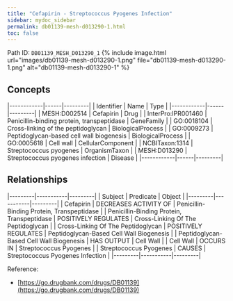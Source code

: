 ```yaml
---
title: "Cefapirin - Streptococcus Pyogenes Infection"
sidebar: mydoc_sidebar
permalink: db01139-mesh-d013290-1.html
toc: false 
---
```



Path ID: `DB01139_MESH_D013290_1`
{% include image.html url="images/db01139-mesh-d013290-1.png" file="db01139-mesh-d013290-1.png" alt="db01139-mesh-d013290-1" %}

## Concepts

|------------|------|---------|
| Identifier | Name | Type    |
|------------|------|---------|
| MESH:D002514 | Cefapirin | Drug |
| InterPro:IPR001460 | Penicillin-binding protein, transpeptidase | GeneFamily |
| GO:0018104 | Cross-linking of the peptidoglycan | BiologicalProcess |
| GO:0009273 | Peptidoglycan-based cell wall biogenesis | BiologicalProcess |
| GO:0005618 | Cell wall | CellularComponent |
| NCBITaxon:1314 | Streptococcus pyogenes | OrganismTaxon |
| MESH:D013290 | Streptococcus pyogenes infection | Disease |
|------------|------|---------|

## Relationships

|---------|-----------|---------|
| Subject | Predicate | Object  |
|---------|-----------|---------|
| Cefapirin | DECREASES ACTIVITY OF | Penicillin-Binding Protein, Transpeptidase |
| Penicillin-Binding Protein, Transpeptidase | POSITIVELY REGULATES | Cross-Linking Of The Peptidoglycan |
| Cross-Linking Of The Peptidoglycan | POSITIVELY REGULATES | Peptidoglycan-Based Cell Wall Biogenesis |
| Peptidoglycan-Based Cell Wall Biogenesis | HAS OUTPUT | Cell Wall |
| Cell Wall | OCCURS IN | Streptococcus Pyogenes |
| Streptococcus Pyogenes | CAUSES | Streptococcus Pyogenes Infection |
|---------|-----------|---------|

Reference: 
  - [https://go.drugbank.com/drugs/DB01139](https://go.drugbank.com/drugs/DB01139)
